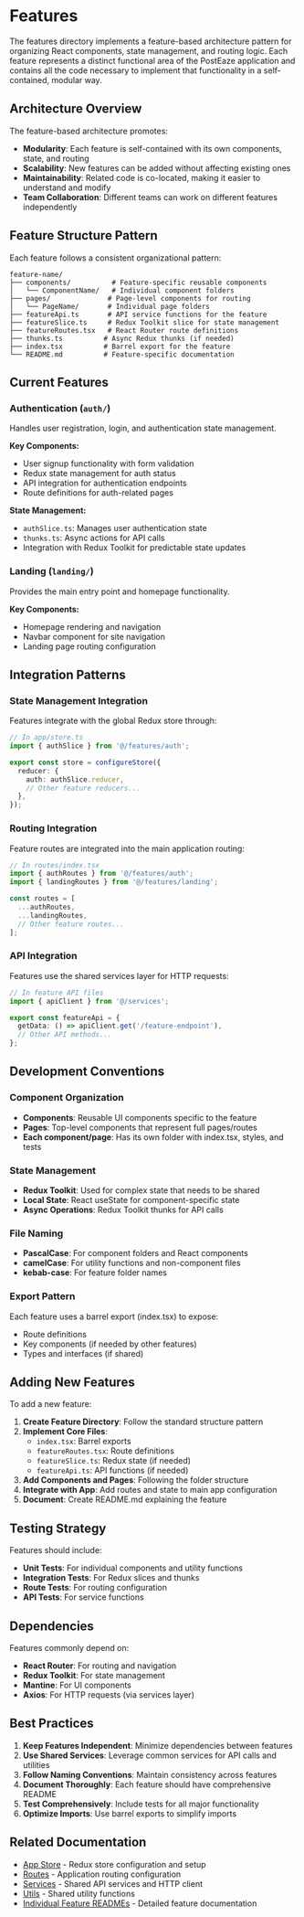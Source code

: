 # Features

The features directory implements a feature-based architecture pattern for organizing React components, state management, and routing logic. Each feature represents a distinct functional area of the PostEaze application and contains all the code necessary to implement that functionality in a self-contained, modular way.

## Architecture Overview

The feature-based architecture promotes:
- **Modularity**: Each feature is self-contained with its own components, state, and routing
- **Scalability**: New features can be added without affecting existing ones
- **Maintainability**: Related code is co-located, making it easier to understand and modify
- **Team Collaboration**: Different teams can work on different features independently

## Feature Structure Pattern

Each feature follows a consistent organizational pattern:

```
feature-name/
├── components/          # Feature-specific reusable components
│   └── ComponentName/   # Individual component folders
├── pages/              # Page-level components for routing
│   └── PageName/       # Individual page folders
├── featureApi.ts       # API service functions for the feature
├── featureSlice.ts     # Redux Toolkit slice for state management
├── featureRoutes.tsx   # React Router route definitions
├── thunks.ts          # Async Redux thunks (if needed)
├── index.tsx          # Barrel export for the feature
└── README.md          # Feature-specific documentation
```

## Current Features

### Authentication (`auth/`)
Handles user registration, login, and authentication state management.

**Key Components:**
- User signup functionality with form validation
- Redux state management for auth status
- API integration for authentication endpoints
- Route definitions for auth-related pages

**State Management:**
- `authSlice.ts`: Manages user authentication state
- `thunks.ts`: Async actions for API calls
- Integration with Redux Toolkit for predictable state updates

### Landing (`landing/`)
Provides the main entry point and homepage functionality.

**Key Components:**
- Homepage rendering and navigation
- Navbar component for site navigation
- Landing page routing configuration

## Integration Patterns

### State Management Integration
Features integrate with the global Redux store through:
```typescript
// In app/store.ts
import { authSlice } from '@/features/auth';

export const store = configureStore({
  reducer: {
    auth: authSlice.reducer,
    // Other feature reducers...
  },
});
```

### Routing Integration
Feature routes are integrated into the main application routing:
```typescript
// In routes/index.tsx
import { authRoutes } from '@/features/auth';
import { landingRoutes } from '@/features/landing';

const routes = [
  ...authRoutes,
  ...landingRoutes,
  // Other feature routes...
];
```

### API Integration
Features use the shared services layer for HTTP requests:
```typescript
// In feature API files
import { apiClient } from '@/services';

export const featureApi = {
  getData: () => apiClient.get('/feature-endpoint'),
  // Other API methods...
};
```

## Development Conventions

### Component Organization
- **Components**: Reusable UI components specific to the feature
- **Pages**: Top-level components that represent full pages/routes
- **Each component/page**: Has its own folder with index.tsx, styles, and tests

### State Management
- **Redux Toolkit**: Used for complex state that needs to be shared
- **Local State**: React useState for component-specific state
- **Async Operations**: Redux Toolkit thunks for API calls

### File Naming
- **PascalCase**: For component folders and React components
- **camelCase**: For utility functions and non-component files
- **kebab-case**: For feature folder names

### Export Pattern
Each feature uses a barrel export (index.tsx) to expose:
- Route definitions
- Key components (if needed by other features)
- Types and interfaces (if shared)

## Adding New Features

To add a new feature:

1. **Create Feature Directory**: Follow the standard structure pattern
2. **Implement Core Files**:
   - `index.tsx`: Barrel exports
   - `featureRoutes.tsx`: Route definitions
   - `featureSlice.ts`: Redux state (if needed)
   - `featureApi.ts`: API functions (if needed)
3. **Add Components and Pages**: Following the folder structure
4. **Integrate with App**: Add routes and state to main app configuration
5. **Document**: Create README.md explaining the feature

## Testing Strategy

Features should include:
- **Unit Tests**: For individual components and utility functions
- **Integration Tests**: For Redux slices and thunks
- **Route Tests**: For routing configuration
- **API Tests**: For service functions

## Dependencies

Features commonly depend on:
- **React Router**: For routing and navigation
- **Redux Toolkit**: For state management
- **Mantine**: For UI components
- **Axios**: For HTTP requests (via services layer)

## Best Practices

1. **Keep Features Independent**: Minimize dependencies between features
2. **Use Shared Services**: Leverage common services for API calls and utilities
3. **Follow Naming Conventions**: Maintain consistency across features
4. **Document Thoroughly**: Each feature should have comprehensive README
5. **Test Comprehensively**: Include tests for all major functionality
6. **Optimize Imports**: Use barrel exports to simplify imports

## Related Documentation

- [App Store](../app/README.md) - Redux store configuration and setup
- [Routes](../routes/README.md) - Application routing configuration
- [Services](../services/README.md) - Shared API services and HTTP client
- [Utils](../utils/README.md) - Shared utility functions
- [Individual Feature READMEs](./auth/README.md) - Detailed feature documentation